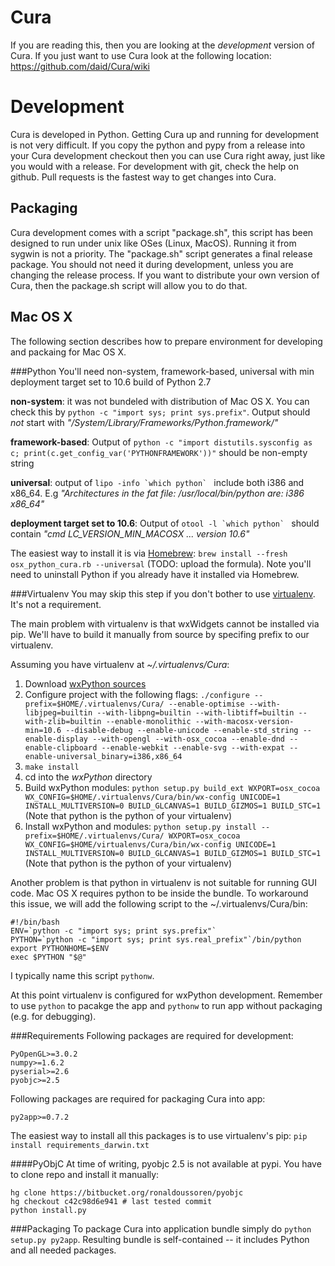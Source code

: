 Cura
====

If you are reading this, then you are looking at the *development* version of Cura. If you just want to use Cura look at the following location: https://github.com/daid/Cura/wiki

Development
===========

Cura is developed in Python. Getting Cura up and running for development is not very difficult. If you copy the python and pypy from a release into your Cura development checkout then you can use Cura right away, just like you would with a release.
For development with git, check the help on github. Pull requests is the fastest way to get changes into Cura.


Packaging
---------

Cura development comes with a script "package.sh", this script has been designed to run under unix like OSes (Linux, MacOS). Running it from sygwin is not a priority.
The "package.sh" script generates a final release package. You should not need it during development, unless you are changing the release process. If you want to distribute your own version of Cura, then the package.sh script will allow you to do that.


Mac OS X
--------
The following section describes how to prepare environment for developing and packaing for Mac OS X.

###Python
You'll need non-system, framework-based, universal with min deployment target set to 10.6 build of Python 2.7

**non-system**: it was not bundeled with distribution of Mac OS X. You can check this by `python -c "import sys; print sys.prefix"`. Output should *not* start with *"/System/Library/Frameworks/Python.framework/"*

**framework-based**: Output of `python -c "import distutils.sysconfig as c; print(c.get_config_var('PYTHONFRAMEWORK'))"` should be non-empty string

**universal**: output of ``lipo -info `which python` `` include both i386 and x86_64. E.g *"Architectures in the fat file: /usr/local/bin/python are: i386 x86_64"*

**deployment target set to 10.6**: Output of ``otool -l `which python` `` should contain *"cmd LC_VERSION_MIN_MACOSX ... version 10.6"*

The easiest way to install it is via [Homebrew](http://mxcl.github.com/homebrew/): `brew install --fresh osx_python_cura.rb --universal` (TODO: upload the formula). Note you'll need to uninstall Python if you already have it installed via Homebrew.

###Virtualenv
You may skip this step if you don't bother to use [virtualenv](http://pypi.python.org/pypi/virtualenv). It's not a requirement.

The main problem with virtualenv is that wxWidgets cannot be installed via pip. We'll have to build it manually from source by specifing prefix to our virtualenv.

Assuming you have virtualenv at *~/.virtualenvs/Cura*:

1. Download [wxPython sources](http://sourceforge.net/projects/wxpython/files/wxPython/2.9.4.0/wxPython-src-2.9.4.0.tar.bz2)
2. Configure project with the following flags: `./configure --prefix=$HOME/.virtualenvs/Cura/ --enable-optimise --with-libjpeg=builtin --with-libpng=builtin --with-libtiff=builtin --with-zlib=builtin --enable-monolithic --with-macosx-version-min=10.6 --disable-debug --enable-unicode --enable-std_string --enable-display --with-opengl --with-osx_cocoa --enable-dnd --enable-clipboard --enable-webkit --enable-svg --with-expat --enable-universal_binary=i386,x86_64`
3. `make install`
4. cd into the *wxPython* directory
5. Build wxPython modules: `python setup.py build_ext WXPORT=osx_cocoa WX_CONFIG=$HOME/.virtualenvs/Cura/bin/wx-config UNICODE=1 INSTALL_MULTIVERSION=0 BUILD_GLCANVAS=1 BUILD_GIZMOS=1 BUILD_STC=1` (Note that python is the python of your virtualenv)
6. Install wxPython and modules: `python setup.py install --prefix=$HOME/.virtualenvs/Cura/ WXPORT=osx_cocoa WX_CONFIG=$HOME/virtualenvs/Cura/bin/wx-config UNICODE=1 INSTALL_MULTIVERSION=0 BUILD_GLCANVAS=1 BUILD_GIZMOS=1 BUILD_STC=1` (Note that python is the python of your virtualenv)

Another problem is that python in virtualenv is not suitable for running GUI code. Mac OS X requires python to be inside the bundle. To workaround this issue, we will add the following script to the ~/.virtualenvs/Cura/bin:

    #!/bin/bash
    ENV=`python -c "import sys; print sys.prefix"`
    PYTHON=`python -c "import sys; print sys.real_prefix"`/bin/python
    export PYTHONHOME=$ENV
    exec $PYTHON "$@"

I typically name this script `pythonw`.

At this point virtualenv is configured for wxPython development. Remember to use `python` to pacakge the app and `pythonw` to run app without packaging (e.g. for debugging).

###Requirements
Following packages are required for development:

    PyOpenGL>=3.0.2
    numpy>=1.6.2
    pyserial>=2.6
    pyobjc>=2.5

Following packages are required for packaging Cura into app:

    py2app>=0.7.2

The easiest way to install all this packages is to use virtualenv's pip: `pip install requirements_darwin.txt`

####PyObjC
At time of writing, pyobjc 2.5 is not available at pypi. You have to clone repo and install it manually:

    hg clone https://bitbucket.org/ronaldoussoren/pyobjc
    hg checkout c42c98d6e941 # last tested commit
    python install.py

###Packaging
To package Cura into application bundle simply do `python setup.py py2app`. Resulting bundle is self-contained -- it includes Python and all needed packages.
